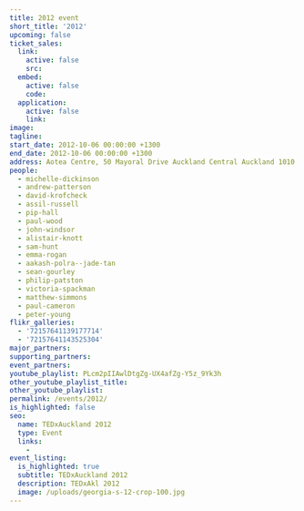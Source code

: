 ```yaml
---
title: 2012 event
short_title: '2012'
upcoming: false
ticket_sales:
  link:
    active: false
    src:
  embed:
    active: false
    code:
  application:
    active: false
    link:
image:
tagline:
start_date: 2012-10-06 00:00:00 +1300
end_date: 2012-10-06 00:00:00 +1300
address: Aotea Centre, 50 Mayoral Drive Auckland Central Auckland 1010
people:
  - michelle-dickinson
  - andrew-patterson
  - david-krofcheck
  - assil-russell
  - pip-hall
  - paul-wood
  - john-windsor
  - alistair-knott
  - sam-hunt
  - emma-rogan
  - aakash-polra--jade-tan
  - sean-gourley
  - philip-patston
  - victoria-spackman
  - matthew-simmons
  - paul-cameron
  - peter-young
flikr_galleries:
  - '72157641139177714'
  - '72157641143525304'
major_partners:
supporting_partners:
event_partners:
youtube_playlist: PLcm2pIIAwlDtgZg-UX4afZg-Y5z_9Yk3h
other_youtube_playlist_title:
other_youtube_playlist:
permalink: /events/2012/
is_highlighted: false
seo:
  name: TEDxAuckland 2012
  type: Event
  links:
    -
event_listing:
  is_highlighted: true
  subtitle: TEDxAuckland 2012
  description: TEDxAkl 2012
  image: /uploads/georgia-s-12-crop-100.jpg
---
```

